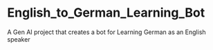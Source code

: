 # English_to_German_Learning_Bot
A Gen AI project that creates a bot for Learning German as an English speaker
